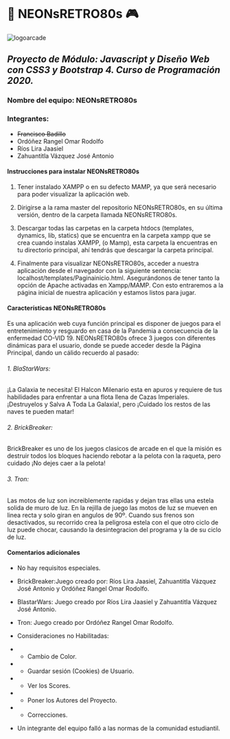  # :space_invader: NEONsRETRO80s   :video_game: 
![logoarcade](https://user-images.githubusercontent.com/55511521/85103809-fe881f80-b1cc-11ea-9334-5b1f80784ca8.png)
## _Proyecto de Módulo: Javascript y Diseño Web con CSS3 y Bootstrap 4. Curso de Programación 2020._

### Nombre del equipo: NEONsRETRO80s

### Integrantes:
* ~~Francisco Badillo~~
* Ordóñez Rangel Omar Rodolfo
* Ríos Lira Jaasiel
* Zahuantitla Vázquez José Antonio 
  


#### Instrucciones para instalar NEONsRETRO80s

1. Tener instalado XAMPP o en su defecto MAMP, ya que será necesario para poder visualizar la aplicación web.

2. Dirigirse a la rama master del repositorio NEONsRETRO80s, en su última versión, dentro de la carpeta llamada NEONsRETRO80s.

3. Descargar todas las carpetas en la carpeta htdocs (templates, dynamics, lib, statics) que se encuentra en la carpeta xampp que se crea cuando instalas XAMPP, (o Mamp), esta carpeta la encuentras en tu directorio principal, ahí tendrás que descargar la carpeta principal.

4. Finalmente para visualizar NEONsRETRO80s, acceder a nuestra aplicación desde el navegador con la siguiente sentencia: localhost/templates/Paginainicio.html. Asegurándonos de tener tanto la opción de Apache activadas en Xampp/MAMP. Con esto entraremos a la página inicial de nuestra aplicación y estamos listos para jugar.


#### Características NEONsRETRO80s

Es una aplicación web cuya función principal es disponer de juegos para el entretenimiento y resguardo en casa de la Pandemia a consecuencia de la enfermedad CO-VID 19. NEONsRETRO80s ofrece 3 juegos con diferentes dinámicas para el usuario, donde se puede acceder desde la Página Principal, dando un cálido recuerdo al pasado:

###### 1. BlaStarWars:

¡La Galaxia te necesita! El Halcon Milenario esta en apuros y requiere de tus habilidades para enfrentar a una flota llena de Cazas Imperiales.¡Destruyelos y Salva A Toda La Galaxia!, pero ¡Cuidado los restos de las naves te pueden matar!

###### 2. BrickBreaker:

BrickBreaker es uno de los juegos clasicos de arcade en el que la misión es destruir todos los bloques haciendo rebotar a la pelota con la raqueta, pero cuidado ¡No dejes caer a la pelota!

###### 3. Tron:

Las motos de luz son increiblemente rapidas y dejan tras ellas una estela solida de muro de luz. En la rejilla de juego las motos de luz se mueven en linea recta y solo giran en angulos de 90º. Cuando sus frenos son desactivados, su recorrido crea la peligrosa estela con el que otro ciclo de luz puede chocar, causando la desintegracion del programa y la de su ciclo de luz. 


#### Comentarios adicionales

* No hay requisitos especiales.

* BrickBreaker:Juego creado por: Ríos Lira Jaasiel, Zahuantitla Vázquez José Antonio y Ordóñez Rangel Omar Rodolfo.

* BlastarWars: Juego creado por Ríos Lira Jaasiel y Zahuantitla Vázquez José Antonio.

* Tron: Juego creado por Ordóñez Rangel Omar Rodolfo.

* Consideraciones no Habilitadas: 

* * Cambio de Color.
* * Guardar sesión (Cookies) de Usuario.
* * Ver los Scores.
* * Poner los Autores del Proyecto.
* * Correcciones.

* Un integrante del equipo falló a las normas de la comunidad estudiantil.
